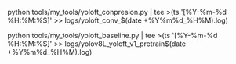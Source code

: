 python tools/my_tools/yoloft_conpresion.py | tee >(ts '[%Y-%m-%d %H:%M:%S]' >> logs/yoloft_conv_$(date +%Y%m%d_%H%M).log)

python tools/my_tools/yoloft_baseline.py | tee >(ts '[%Y-%m-%d %H:%M:%S]' >> logs/yolov8L_yoloft_v1_pretrain$(date +%Y%m%d_%H%M).log)


